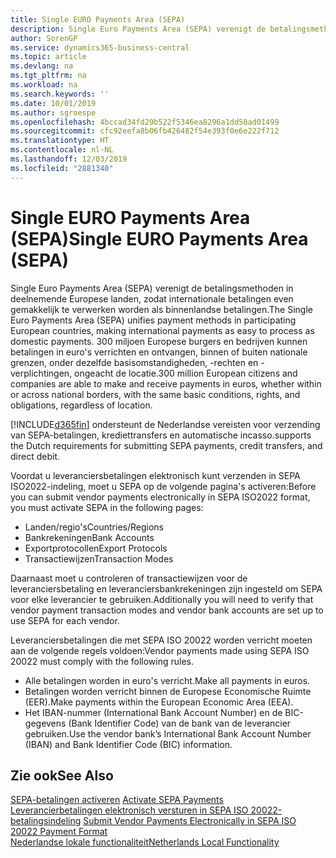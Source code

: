 ```yaml
---
title: Single EURO Payments Area (SEPA)
description: Single Euro Payments Area (SEPA) verenigt de betalingsmethoden in deelnemende Europese landen, zodat internationale betalingen even gemakkelijk te verwerken worden als binnenlandse betalingen.
author: SorenGP
ms.service: dynamics365-business-central
ms.topic: article
ms.devlang: na
ms.tgt_pltfrm: na
ms.workload: na
ms.search.keywords: ''
ms.date: 10/01/2019
ms.author: sgroespe
ms.openlocfilehash: 4bccad34fd29b522f5346ea8296a1dd50ad01499
ms.sourcegitcommit: cfc92eefa8b06fb426482f54e393f0e6e222f712
ms.translationtype: HT
ms.contentlocale: nl-NL
ms.lasthandoff: 12/03/2019
ms.locfileid: "2881340"
---
```

# <a name="single-euro-payments-area-sepa"></a><span data-ttu-id="1cd30-103">Single EURO Payments Area (SEPA)</span><span class="sxs-lookup"><span data-stu-id="1cd30-103">Single EURO Payments Area (SEPA)</span></span>
<span data-ttu-id="1cd30-104">Single Euro Payments Area (SEPA) verenigt de betalingsmethoden in deelnemende Europese landen, zodat internationale betalingen even gemakkelijk te verwerken worden als binnenlandse betalingen.</span><span class="sxs-lookup"><span data-stu-id="1cd30-104">The Single Euro Payments Area (SEPA) unifies payment methods in participating European countries, making international payments as easy to process as domestic payments.</span></span> <span data-ttu-id="1cd30-105">300 miljoen Europese burgers en bedrijven kunnen betalingen in euro's verrichten en ontvangen, binnen of buiten nationale grenzen, onder dezelfde basisomstandigheden, -rechten en -verplichtingen, ongeacht de locatie.</span><span class="sxs-lookup"><span data-stu-id="1cd30-105">300 million European citizens and companies are able to make and receive payments in euros, whether within or across national borders, with the same basic conditions, rights, and obligations, regardless of location.</span></span>  

[!INCLUDE[d365fin](../../includes/d365fin_md.md)] <span data-ttu-id="1cd30-106">ondersteunt de Nederlandse vereisten voor verzending van SEPA-betalingen, krediettransfers en automatische incasso.</span><span class="sxs-lookup"><span data-stu-id="1cd30-106">supports the Dutch requirements for submitting SEPA payments, credit transfers, and direct debit.</span></span>  

<span data-ttu-id="1cd30-107">Voordat u leveranciersbetalingen elektronisch kunt verzenden in SEPA ISO2022-indeling, moet u SEPA op de volgende pagina's activeren:</span><span class="sxs-lookup"><span data-stu-id="1cd30-107">Before you can submit vendor payments electronically in SEPA ISO2022 format, you must activate SEPA in the following pages:</span></span>  

- <span data-ttu-id="1cd30-108">Landen/regio's</span><span class="sxs-lookup"><span data-stu-id="1cd30-108">Countries/Regions</span></span>  
- <span data-ttu-id="1cd30-109">Bankrekeningen</span><span class="sxs-lookup"><span data-stu-id="1cd30-109">Bank Accounts</span></span>  
- <span data-ttu-id="1cd30-110">Exportprotocollen</span><span class="sxs-lookup"><span data-stu-id="1cd30-110">Export Protocols</span></span>  
- <span data-ttu-id="1cd30-111">Transactiewijzen</span><span class="sxs-lookup"><span data-stu-id="1cd30-111">Transaction Modes</span></span>  

<span data-ttu-id="1cd30-112">Daarnaast moet u controleren of transactiewijzen voor de leveranciersbetaling en leveranciersbankrekeningen zijn ingesteld om SEPA voor elke leverancier te gebruiken.</span><span class="sxs-lookup"><span data-stu-id="1cd30-112">Additionally you will need to verify that vendor payment transaction modes and vendor bank accounts are set up to use SEPA for each vendor.</span></span>  

<span data-ttu-id="1cd30-113">Leveranciersbetalingen die met SEPA ISO 20022 worden verricht moeten aan de volgende regels voldoen:</span><span class="sxs-lookup"><span data-stu-id="1cd30-113">Vendor payments made using SEPA ISO 20022 must comply with the following rules.</span></span>  

- <span data-ttu-id="1cd30-114">Alle betalingen worden in euro's verricht.</span><span class="sxs-lookup"><span data-stu-id="1cd30-114">Make all payments in euros.</span></span>  
- <span data-ttu-id="1cd30-115">Betalingen worden verricht binnen de Europese Economische Ruimte (EER).</span><span class="sxs-lookup"><span data-stu-id="1cd30-115">Make payments within the European Economic Area (EEA).</span></span>  
- <span data-ttu-id="1cd30-116">Het IBAN-nummer (International Bank Account Number) en de BIC-gegevens (Bank Identifier Code) van de bank van de leverancier gebruiken.</span><span class="sxs-lookup"><span data-stu-id="1cd30-116">Use the vendor bank’s International Bank Account Number (IBAN) and Bank Identifier Code (BIC) information.</span></span>  

## <a name="see-also"></a><span data-ttu-id="1cd30-117">Zie ook</span><span class="sxs-lookup"><span data-stu-id="1cd30-117">See Also</span></span>  
 <span data-ttu-id="1cd30-118">[SEPA-betalingen activeren](how-to-activate-sepa-payments.md) </span><span class="sxs-lookup"><span data-stu-id="1cd30-118">[Activate SEPA Payments](how-to-activate-sepa-payments.md) </span></span>  
 <span data-ttu-id="1cd30-119">[Leverancierbetalingen elektronisch versturen in SEPA ISO 20022-betalingsindeling](how-to-submit-vendor-payments-electronically-in-sepa-iso-20022-payment-format.md) </span><span class="sxs-lookup"><span data-stu-id="1cd30-119">[Submit Vendor Payments Electronically in SEPA ISO 20022 Payment Format](how-to-submit-vendor-payments-electronically-in-sepa-iso-20022-payment-format.md) </span></span>  
 [<span data-ttu-id="1cd30-120">Nederlandse lokale functionaliteit</span><span class="sxs-lookup"><span data-stu-id="1cd30-120">Netherlands Local Functionality</span></span>](netherlands-local-functionality.md)

